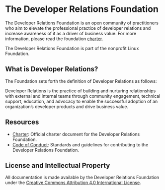 # The Developer Relations Foundation

The Developer Relations Foundation is an open community of practitioners who aim to elevate the professional practice of developer relations and increase awareness of it as a driver of business value. For more information, please read the foundation [charter](https://github.com/DevRel-Foundation/governance/blob/main/Technical_Charter_v1.0.pdf).

The Developer Relations Foundation is part of the nonprofit Linux Foundation.

## What is Developer Relations?

The Foundation sets forth the definition of Developer Relations as follows:

Developer Relations is the practice of building and nurturing relationships with external and internal teams through community engagement, technical support, education, and advocacy to enable the successful adoption of an organization’s developer products and drive business value.

## Resources

* [Charter](https://github.com/DevRel-Foundation/governance/blob/main/Technical_Charter_v1.0.pdf): Official charter document for the Developer Relations Foundation.
* [Code of Conduct](https://github.com/DevRel-Foundation/governance/blob/main/code_of_conduct.md): Standards and guidelines for contributing to the Developer Relations Foundation.

## License and Intellectual Property

All documentation is made available by the Developer Relations Foundation under the [Creative Commons Attribution 4.0 International License](http://creativecommons.org/licenses/by/4.0/).